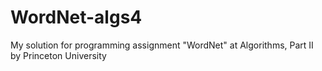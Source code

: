 # WordNet-algs4
My solution for programming assignment "WordNet" at Algorithms, Part II by Princeton University 
